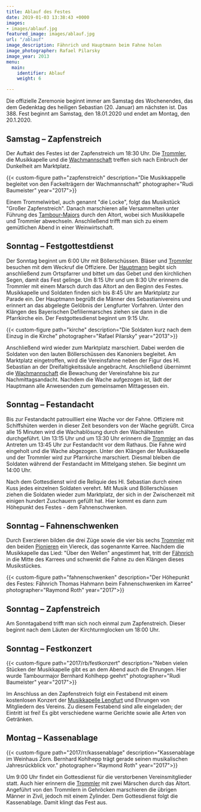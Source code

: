 ```yaml
---
title: Ablauf des Festes
date: 2019-01-03 13:38:43 +0000
images:
- images/ablauf.jpg
featured_image: images/ablauf.jpg
url: "/ablauf"
image_description: Fähnrich und Hauptmann beim Fahne holen
image_photographer: Rafael Pilarsky
image_year: 2013
menu:
  main:
    identifier: Ablauf
    weight: 6

---
```

Die offizielle Zeremonie beginnt immer am Samstag des Wochenendes, das dem Gedenktag des heiligen Sebastian (20. Januar) am nächsten ist. Das 388. Fest beginnt am Samstag, den 18.01.2020 und endet am Montag, den 20.1.2020.

## Samstag – Zapfenstreich

Der Auftakt des Festes ist der Zapfenstreich um 18:30 Uhr. Die [Trommler](/dienstgrade#trommler), die Musikkapelle und die [Wachmannschaft](/dienstgrade#wachmannschaft) treffen sich nach Einbruch der Dunkelheit am Marktplatz.

{{< custom-figure path="zapfenstreich" description="Die Musikkappelle begleitet von den Fackelträgern der Wachmannschaft" photographer="Rudi Baumeister" year="2017">}}

Einem Trommelwirbel, auch genannt "die Locke", folgt das Musikstück "Großer Zapfenstreich". Danach marschieren alle Versammelten unter Führung des [Tambour-Majors](/dienstgrade#tambour-major) durch den Altort, wobei sich Musikkapelle und Trommler abwechseln. Anschließend trifft man sich zu einem gemütlichen Abend in einer Weinwirtschaft.

## Sonntag – Festgottestdienst

Der Sonntag beginnt um 6:00 Uhr mit Böllerschüssen. Bläser und [Trommler](/dienstgrade#trommler) besuchen mit dem Weckruf die Offiziere. Der [Hauptmann](/dienstgrade#hauptmann) begibt sich anschließend zum Ortspfarrer und bittet um das Gebet und den kirchlichen Segen, damit das Fest gelinge. Um 8:15 Uhr und um 8:30 Uhr erinnern die Trommler mit einem Marsch durch das Altort an den Beginn des Festes. Musikkapelle und Soldaten finden sich bis 8:45 Uhr am Marktplatz zur Parade ein. Der Hauptmann begrüßt die Männer des Sebastianivereins und erinnert an das abgelegte Gelöbnis der Lengfurter Vorfahren. Unter den Klängen des Bayerischen Defiliermarsches ziehen sie dann in die Pfarrkirche ein. Der Festgottesdienst beginnt um 9:15 Uhr.

{{< custom-figure path="kirche" description="Die Soldaten kurz nach dem Einzug in die Kirche" photographer="Rafael Pilarsky" year="2013">}}

Anschließend wird wieder zum Marktplatz marschiert. Dabei werden die Soldaten von den lauten Böllerschüssen des Kanoniers begleitet. Am Marktplatz eingetroffen, wird die Vereinsfahne neben der Figur des Hl. Sebastian an der Dreifaltigkeitssäule angebracht. Anschließend übernimmt die [Wachmannschaft](/dienstgrade#wachmannschaft) die Bewachung der Vereinsfahne bis zur Nachmittagsandacht. Nachdem die Wache aufgezogen ist, lädt der Hauptmann alle Anwesenden zum gemeinsamen Mittagessen ein.

## Sonntag – Festandacht

Bis zur Festandacht patrouilliert eine Wache vor der Fahne. Offiziere mit Schiffshüten werden in dieser Zeit besonders von der Wache gegrüßt. Circa alle 15 Minuten wird die Wachablösung durch den Wachältesten durchgeführt. Um 13:15 Uhr und um 13:30 Uhr erinnern die [Trommler](/dienstgrade#trommler) an das Antreten um 13:45 Uhr zur Festandacht vor dem Rathaus. Die Fahne wird eingeholt und die Wache abgezogen. Unter den Klängen der Musikkapelle und der Trommler wird zur Pfarrkirche marschiert. Diesmal bleiben die Soldaten während der Festandacht im Mittelgang stehen. Sie beginnt um 14:00 Uhr.

Nach dem Gottesdienst wird die Reliquie des Hl. Sebastian durch einen Kuss jedes einzelnen Soldaten verehrt. Mit Musik und Böllerschüssen ziehen die Soldaten wieder zum Marktplatz, der sich in der Zwischenzeit mit einigen hundert Zuschauern gefüllt hat. Hier kommt es dann zum Höhepunkt des Festes - dem Fahnenschwenken.

## Sonntag – Fahnenschwenken

Durch Exerzieren bilden die drei Züge sowie die vier bis sechs [Trommler](/dienstgrade#trommler) mit den beiden [Pionieren](/dienstgrade#pionier) ein Viereck, das sogenannte Karree. Nachdem die Musikkapelle das Lied: "Über den Wellen" angestimmt hat, tritt der [Fähnrich](/dienstgrade#fähnrich) in die Mitte des Karrees und schwenkt die Fahne zu den Klängen dieses Musikstückes.

{{< custom-figure path="fahnenschwenken" description="Der Höhepunkt des Festes: Fähnrich Thomas Hahmann beim Fahnenschwenken im Karree" photographer="Raymond Roth" year="2017">}}

## Sonntag – Zapfenstreich

Am Sonntagabend trifft man sich noch einmal zum Zapfenstreich. Dieser beginnt nach dem Läuten der Kirchturmglocken um 18:00 Uhr.

## Sonntag – Festkonzert

{{< custom-figure path="2017/rb/festkonzert" description="Neben vielen Stücken der Musikkapelle gibt es an dem Abend auch die Ehrungen. Hier wurde Tambourmajor Bernhard Kohlhepp geehrt" photographer="Rudi Baumeister" year="2017">}}

Im Anschluss an den Zapfenstreich folgt ein Festabend mit einem kostenlosen Konzert der [Musikkapelle Lengfurt](https://www.musikale.de/) und Ehrungen von Mitgliedern des Vereins. Zu diesem Festabend sind alle eingeladen; der Eintritt ist frei! Es gibt verschiedene warme Gerichte sowie alle Arten von Getränken.

## Montag – Kassenablage

{{< custom-figure path="2017/rr/kassenablage" description="Kassenablage im Weinhaus Zorn. Bernhard Kohlhepp trägt gerade seinen musikalischen Jahresrückblick vor." photographer="Raymond Roth" year="2017">}}

Um 9:00 Uhr findet ein Gottesdienst für die verstorbenen Vereinsmitglieder statt. Auch hier erinnern die [Trommler](/dienstgrade#trommler) mit zwei Märschen durch das Altort. Angeführt von den Trommlern in Gehröcken marschieren die übrigen Männer in Zivil, jedoch mit einem Zylinder. Dem Gottesdienst folgt die Kassenablage. Damit klingt das Fest aus.

## 